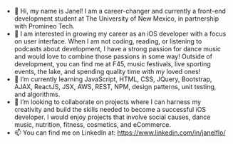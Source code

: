 - 👋 Hi, my name is Janel! I am a career-changer and currently a front-end development student at The University of New Mexico, in partnership with Promineo Tech. 
- 👀 I am interested in growing my career as an iOS developer with a focus on user interface. When I am not coding, reading, or listening to podcasts about development, I have a strong passion for dance music and would love to combine those passions in some way! Outside of development, you can find me at F45, music festivals, live sporting events, the lake, and spending quality time with my loved ones! 
- 🌱 I’m currently learning JavaScript, HTML, CSS, JQuery, Bootstrap, AJAX, ReactJS, JSX, AWS, REST, NPM, design patterns, unit testing, and algorithms.
- 💞️ I’m looking to collaborate on projects where I can harness my creativity and build the skills needed to become a successful iOS developer. I would enjoy projects that involve social causes, dance music, nutrition, fitness, cosmetics, and eCommerce.
- 📫 You can find me on LinkedIn at: https://www.linkedin.com/in/janelflo/

<!---
janelflo/janelflo is a ✨ special ✨ repository because its `README.md` (this file) appears on your GitHub profile.
You can click the Preview link to take a look at your changes.
--->
